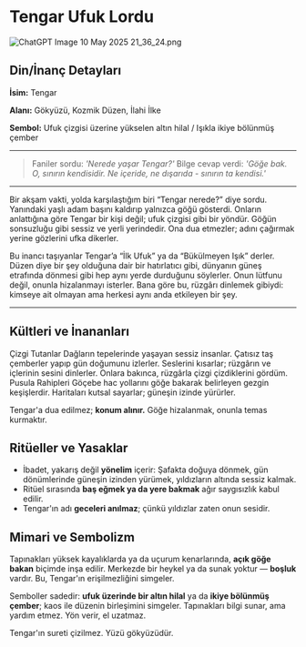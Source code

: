# Tengar Ufuk Lordu

![ChatGPT Image 10 May 2025 21_36_24.png](Tengar%20Ufuk%20Lordu%201ef61baacdf28069a5baf14edc2b566d/ChatGPT_Image_10_May_2025_21_36_24.png)

## Din/İnanç Detayları

**İsim:** Tengar

**Alanı:** Gökyüzü, Kozmik Düzen, İlahi İlke

**Sembol:** Ufuk çizgisi üzerine yükselen altın hilal / Işıkla ikiye bölünmüş çember

---

> Faniler sordu: *'Nerede yaşar Tengar?'*
Bilge cevap verdi: *'Göğe bak. O, sınırın kendisidir. Ne içeride, ne dışarıda - sınırın ta kendisi.'*
> 

---

Bir akşam vakti, yolda karşılaştığım biri “Tengar nerede?” diye sordu. Yanındaki yaşlı adam başını kaldırıp yalnızca göğü gösterdi. Onların anlattığına göre Tengar bir kişi değil; ufuk çizgisi gibi bir yöndür. Göğün sonsuzluğu gibi sessiz ve yerli yerindedir. Ona dua etmezler; adını çağırmak yerine gözlerini ufka dikerler.

Bu inancı taşıyanlar Tengar’a “İlk Ufuk” ya da “Bükülmeyen Işık” derler. Düzen diye bir şey olduğuna dair bir hatırlatıcı gibi, dünyanın güneş etrafında dönmesi gibi hep aynı yerde durduğunu söylerler. Onun lütfunu değil, onunla hizalanmayı isterler. Bana göre bu, rüzgârı dinlemek gibiydi: kimseye ait olmayan ama herkesi aynı anda etkileyen bir şey.

---

## Kültleri ve İnananları

<aside>
Çizgi Tutanlar
Dağların tepelerinde yaşayan sessiz insanlar. Çatısız taş çemberler yapıp gün doğumunu izlerler. Seslerini kısarlar; rüzgârın ve içlerinin sesini dinlerler. Onlara bakınca, rüzgârla çizgi çizdiklerini gördüm.

</aside>

<aside>
Pusula Rahipleri
Göçebe hac yollarını göğe bakarak belirleyen gezgin keşişlerdir. Haritaları kutsal sayarlar; güneşin izinde yürürler.

</aside>

Tengar'a dua edilmez; **konum alınır.** Göğe hizalanmak, onunla temas kurmaktır.

## Ritüeller ve Yasaklar

- İbadet, yakarış değil **yönelim** içerir: Şafakta doğuya dönmek, gün dönümlerinde güneşin izinden yürümek, yıldızların altında sessiz kalmak.
- Ritüel sırasında **baş eğmek ya da yere bakmak** ağır saygısızlık kabul edilir.
- Tengar'ın adı **geceleri anılmaz**; çünkü yıldızlar zaten onun sesidir.

## Mimari ve Sembolizm

Tapınakları yüksek kayalıklarda ya da uçurum kenarlarında, **açık göğe bakan** biçimde inşa edilir. Merkezde bir heykel ya da sunak yoktur — **boşluk** vardır. Bu, Tengar'ın erişilmezliğini simgeler.

Semboller sadedir: **ufuk üzerinde bir altın hilal** ya da **ikiye bölünmüş çember**; kaos ile düzenin birleşimini simgeler. Tapınakları bilgi sunar, ama yardım etmez. Yön verir, el uzatmaz.

Tengar'ın sureti çizilmez. Yüzü gökyüzüdür.